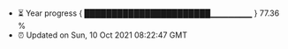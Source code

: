- ⏳ Year progress { ███████████████████████▁▁▁▁▁▁▁ } 77.36 %
- ⏰ Updated on Sun, 10 Oct 2021 08:22:47 GMT


